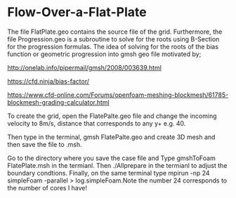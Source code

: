 # Flow-Over-a-Flat-Plate

The file FlatPlate.geo contains the source file of the grid. Furthermore, the file Progression.geo is a subroutine to solve for the roots using B-Section for the progression formulas. The idea of solving for the roots of the bias function or geometric progression into gmsh geo file motivated by;

http://onelab.info/pipermail/gmsh/2008/003639.html

https://cfd.ninja/bias-factor/

https://www.cfd-online.com/Forums/openfoam-meshing-blockmesh/61785-blockmesh-grading-calculator.html

To create the grid, open the FlatePalte.geo file and change the incoming velocity to 8m/s, distance that corresponds to any y+ e.g. 40. 

Then type in the terminal, gmsh FlatePalte.geo and create 3D mesh and then save the file to .msh.

Go to the directory where you save the case file and Type gmshToFoam FlatePlate.msh in the termianl. Then ./Allprepare in the termianl to adjust the boundary condtions. Finally, on the same terminal type mpirun -np 24 simpleFoam -parallel > log.simpleFoam.Note the number 24 corresponds to the number of cores I have!
